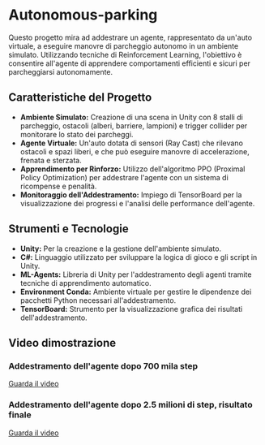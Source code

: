 # Autonomous-parking

Questo progetto mira ad addestrare un agente, rappresentato da un'auto virtuale, a eseguire manovre di parcheggio autonomo in un ambiente simulato. Utilizzando tecniche di Reinforcement Learning, l'obiettivo è consentire all'agente di apprendere comportamenti efficienti e sicuri per parcheggiarsi autonomamente.

## Caratteristiche del Progetto

- **Ambiente Simulato:** Creazione di una scena in Unity con 8 stalli di parcheggio, ostacoli (alberi, barriere, lampioni) e trigger collider per monitorare lo stato dei parcheggi.
- **Agente Virtuale:** Un'auto dotata di sensori (Ray Cast) che rilevano ostacoli e spazi liberi, e che può eseguire manovre di accelerazione, frenata e sterzata.
- **Apprendimento per Rinforzo:** Utilizzo dell'algoritmo PPO (Proximal Policy Optimization) per addestrare l'agente con un sistema di ricompense e penalità.
- **Monitoraggio dell'Addestramento:** Impiego di TensorBoard per la visualizzazione dei progressi e l'analisi delle performance dell'agente.

## Strumenti e Tecnologie

- **Unity:** Per la creazione e la gestione dell'ambiente simulato.
- **C#:** Linguaggio utilizzato per sviluppare la logica di gioco e gli script in Unity.
- **ML-Agents:** Libreria di Unity per l'addestramento degli agenti tramite tecniche di apprendimento automatico.
- **Environment Conda:** Ambiente virtuale per gestire le dipendenze dei pacchetti Python necessari all'addestramento.
- **TensorBoard:** Strumento per la visualizzazione grafica dei risultati dell'addestramento.

## Video dimostrazione 
### Addestramento dell'agente dopo 700 mila step 
[Guarda il video](video_700mila_step.mp4)

### Addestramento dell'agente dopo 2.5 milioni di step, risultato finale 
[Guarda il video](video2.5Milioni_step.mp4)
